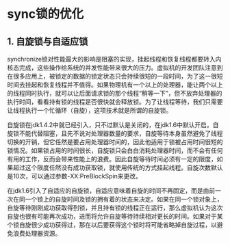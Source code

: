 # sync锁的优化

## 1. 自旋锁与自适应锁
synchronize锁对性能最大的影响是阻塞的实现，挂起线程和恢复线程都要转入内核态完成，这些操作给系统的并发性能带来很大的压力。虚拟机的开发团队注意到在很多应用上，被锁定的数据的锁定状态只会持续很短的一段时间，为了这一很短时间去挂起和恢复线程并不值得。如果物理机有一个以上的处理器，能让两个以上的线程同时执行，就可以让后面请求锁的那个线程“稍等一下”，但不放弃处理器的执行时间，看看持有锁的线程是否很快就会释放锁。为了让线程等待，我们只需要让线程执行一个忙循环（自旋），这项技术就是所谓的自旋锁。  

自旋锁在jdk1.4.2中就已经引入，只不过默认是关闭的，在jdk1.6中默认开启。自旋锁不能代替阻塞，且先不说对处理器数量的要求，自旋等待本身虽然避免了线程切换的开销，但它任然是要占用处理器时间的，因此他适用于锁被占用时间很短的锁情况。如果锁占用的时间很长，自旋锁只会白白消耗处理器时间，而不会有任何有用的工作，反而会带来性能上的浪费。因此自旋等待时间必须有一定的限度，如果超过这个限度任然没有成功获取锁，就使用传统的方式挂起线程。自旋次数默认是10次，可以通过参数-XX:PreBlockSpin来更改。

在jdk1.6引入了自适应的自旋锁，自适应意味着自旋的时间不再固定，而是由前一次在同一个锁上的自旋时间及锁的拥有着的状态来决定。如果在同一个锁对象上，自旋等待刚刚成功获取得到锁，并且持有锁的线程正在运行，那么虚拟机认为这次自旋也很有可能再次成功，进而将允许自旋等待持续相对更长的时间。如果对于某个锁自旋很少成功获得过，那在以后要获得这个锁时将可能省略掉自旋过程，以避免浪费处理器资源。

